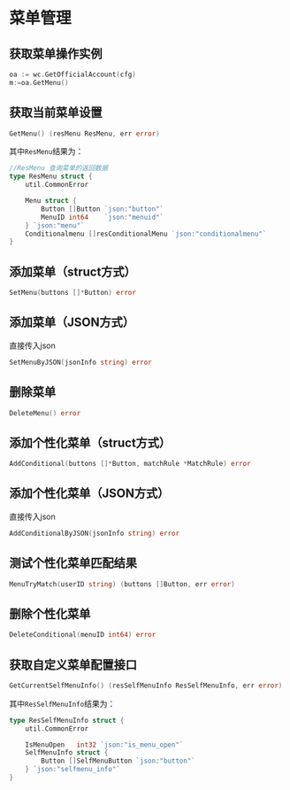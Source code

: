 # 菜单管理

## 获取菜单操作实例
```go
oa := wc.GetOfficialAccount(cfg)
m:=oa.GetMenu()
```

## 获取当前菜单设置
```go
GetMenu() (resMenu ResMenu, err error)
```
其中`ResMenu`结果为：
```go
//ResMenu 查询菜单的返回数据
type ResMenu struct {
	util.CommonError

	Menu struct {
		Button []Button `json:"button"`
		MenuID int64    `json:"menuid"`
	} `json:"menu"`
	Conditionalmenu []resConditionalMenu `json:"conditionalmenu"`
}
```

## 添加菜单（struct方式）
```go
SetMenu(buttons []*Button) error
```
## 添加菜单（JSON方式）
直接传入json
```go
SetMenuByJSON(jsonInfo string) error
```

## 删除菜单
```go
DeleteMenu() error
```


## 添加个性化菜单（struct方式）
```go
AddConditional(buttons []*Button, matchRule *MatchRule) error
```
## 添加个性化菜单（JSON方式）
直接传入json
```go
AddConditionalByJSON(jsonInfo string) error
```

## 测试个性化菜单匹配结果
```go
MenuTryMatch(userID string) (buttons []Button, err error)
```

## 删除个性化菜单
```go
DeleteConditional(menuID int64) error
```

## 获取自定义菜单配置接口
```go
GetCurrentSelfMenuInfo() (resSelfMenuInfo ResSelfMenuInfo, err error)
```

其中`ResSelfMenuInfo`结果为：
```go
type ResSelfMenuInfo struct {
	util.CommonError

	IsMenuOpen   int32 `json:"is_menu_open"`
	SelfMenuInfo struct {
		Button []SelfMenuButton `json:"button"`
	} `json:"selfmenu_info"`
}

```